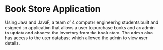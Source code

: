 # Book Store Application

Using Java and JavaF, a team of 4 computer engineering students built and esigned an application that allows a user to purchase books and an admin to update and observe the inventory from the book store. The admin also has access to 
the user database which allowed the admin to view user details.
